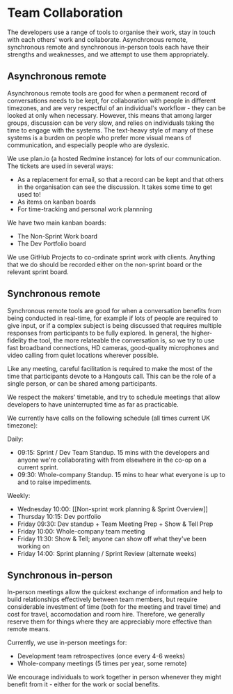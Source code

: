 Team Collaboration
==================

The developers use a range of tools to organise their work, stay in touch with each others' work and collaborate. Asynchronous remote, synchronous remote and synchronous in-person tools each have their strengths and weaknesses, and we attempt to use them appropriately.

Asynchronous remote
-------------------

Asynchronous remote tools are good for when a permanent record of conversations needs to be kept, for collaboration with people in different timezones, and are very respectful of an individual's workflow - they can be looked at only when necessary. However, this means that among larger groups, discussion can be very slow, and relies on individuals taking the time to engage with the systems. The text-heavy style of many of these systems is a burden on people who prefer more visual means of communication, and especially people who are dyslexic.

We use plan.io (a hosted Redmine instance) for lots of our communication. The tickets are used in several ways:
- As a replacement for email, so that a record can be kept and that others in the organisation can see the discussion. It takes some time to get used to!
- As items on kanban boards
- For time-tracking and personal work plannning

We have two main kanban boards:
- The Non-Sprint Work board
- The Dev Portfolio board

We use GitHub Projects to co-ordinate sprint work with clients. Anything that we do should be recorded either on the non-sprint board or the relevant sprint board.

Synchronous remote
------------------

Synchronous remote tools are good for when a conversation benefits from being conducted in real-time, for example if lots of people are required to give input, or if a complex subject is being discussed that requires multiple responses from participants to be fully explored. In general, the higher-fidelity the tool, the more relateable the conversation is, so we try to use fast broadband connections, HD cameras, good-quality microphones and video calling from quiet locations wherever possible.

Like any meeting, careful facilitation is required to make the most of the time that participants devote to a Hangouts call. This can be the role of a single person, or can be shared among participants.

We respect the makers' timetable, and try to schedule meetings that allow developers to have uninterrupted time as far as practicable.

We currently have calls on the following schedule (all times current UK timezone):

Daily:
- 09:15: Sprint / Dev Team Standup. 15 mins with the developers and anyone we're collaborating with from elsewhere in the co-op on a current sprint.
- 09:30: Whole-company Standup. 15 mins to hear what everyone is up to and to raise impediments.

Weekly:
- Wednesday 10:00:  [[Non-sprint work planning & Sprint Overview]]
- Thursday 10:15: Dev portfolio
- Friday 09:30: Dev standup + Team Meeting Prep + Show & Tell Prep
- Friday 10:00: Whole-company team meeting
- Friday 11:30: Show & Tell; anyone can show off what they've been working on
- Friday 14:00: Sprint planning / Sprint Review (alternate weeks)

Synchronous in-person
---------------------

In-person meetings allow the quickest exchange of information and help to build relationships effectively between team members, but require considerable investment of time (both for the meeting and travel time) and cost for travel, accomodation and room hire. Therefore, we generally reserve them for things where they are appreciably more effective than remote means.

Currently, we use in-person meetings for:
- Development team retrospectives (once every 4-6 weeks)
- Whole-company meetings (5 times per year, some remote)

We encourage individuals to work together in person whenever they might benefit from it - either for the work or social benefits.






